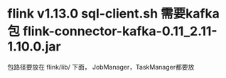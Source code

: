 
# flink v1.13.0 sql-client.sh  需要kafka包 flink-connector-kafka-0.11_2.11-1.10.0.jar 
包路径要放在 flink/lib/  下面， JobManager，TaskManager都要放


